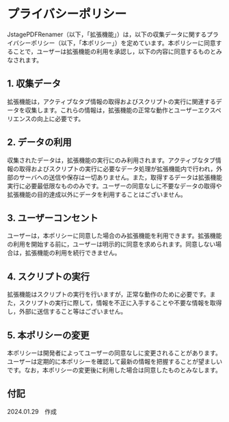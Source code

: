# プライバシーポリシー

JstagePDFRenamer（以下，「拡張機能」）は，以下の収集データに関するプライバシーポリシー（以下，「本ポリシー」）を定めています。本ポリシーに同意することで，ユーザーは拡張機能の利用を承認し，以下の内容に同意するものとみなされます。

## 1. 収集データ

拡張機能は，アクティブなタブ情報の取得およびスクリプトの実行に関連するデータを収集します。これらの情報は，拡張機能の正常な動作とユーザーエクスペリエンスの向上に必要です。

## 2. データの利用

収集されたデータは，拡張機能の実行にのみ利用されます。アクティブなタブ情報の取得およびスクリプトの実行に必要なデータ処理が拡張機能内で行われ，外部のサーバへの送信や保存は一切ありません。また，取得するデータは拡張機能実行に必要最低限なもののみです。ユーザーの同意なしに不要なデータの取得や拡張機能の目的達成以外にデータを利用することはございません。

## 3. ユーザーコンセント

ユーザーは，本ポリシーに同意した場合のみ拡張機能を利用できます。拡張機能の利用を開始する前に，ユーザーは明示的に同意を求められます。同意しない場合は，拡張機能の利用を続行できません。

## 4. スクリプトの実行

拡張機能はスクリプトの実行を行いますが，正常な動作のために必要です。また，スクリプトの実行に際して，情報を不正に入手することや不要な情報を取得し，外部に送信すること等はございません。

## 5. 本ポリシーの変更

本ポリシーは開発者によってユーザーの同意なしに変更されることがあります。ユーザーは定期的に本ポリシーを確認して最新の情報を把握することが望ましいです。なお，本ポリシーの変更後に利用した場合は同意したものとみなします。

## 付記

2024.01.29　作成
